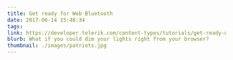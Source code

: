 ```yaml
---
title: Get ready for Web Bluetooth
date: 2017-06-14 15:48:34
tags:
link: https://developer.telerik.com/content-types/tutorials/get-ready-web-bluetooth/
blurb: What if you could dim your lights right from your browser?
thumbnail: ./images/patriots.jpg 
---
```

